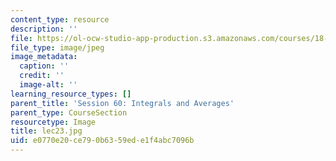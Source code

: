 ```yaml
---
content_type: resource
description: ''
file: https://ol-ocw-studio-app-production.s3.amazonaws.com/courses/18-01sc-single-variable-calculus-fall-2010/e0770e20ce790b6359ede1f4abc7096b_lec23.jpg
file_type: image/jpeg
image_metadata:
  caption: ''
  credit: ''
  image-alt: ''
learning_resource_types: []
parent_title: 'Session 60: Integrals and Averages'
parent_type: CourseSection
resourcetype: Image
title: lec23.jpg
uid: e0770e20-ce79-0b63-59ed-e1f4abc7096b
---
```

